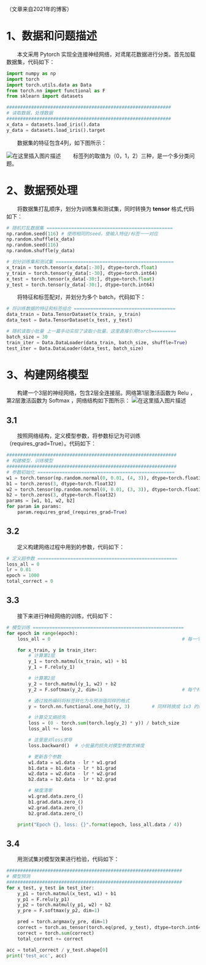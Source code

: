 （文章来自2021年的博客）
 # 1、数据和问题描述
&emsp;&emsp;本文采用 Pytorch 实现全连接神经网络，对鸢尾花数据进行分类。首先加载数据集，代码如下：
```python
import numpy as np
import torch
import torch.utils.data as Data
from torch.nn import functional as F
from sklearn import datasets

############################################################
# 读取数据，处理数据
############################################################
x_data = datasets.load_iris().data
y_data = datasets.load_iris().target
```

&emsp;&emsp;数据集的特征包含4列，如下图所示：

![在这里插入图片描述](https://i-blog.csdnimg.cn/blog_migrate/5943fdf15b7434d603d12e5da139c039.png#pic_center)
&emsp;&emsp;标签列的取值为（0，1，2）三种，是一个多分类问题。

# 2、数据预处理
&emsp;&emsp;将数据集打乱顺序，划分为训练集和测试集，同时转换为 **tensor** 格式,代码如下：
```python
# 随机打乱数据集 ==============================================
np.random.seed(116) # 使用相同的seed，使输入特征/标签一一对应
np.random.shuffle(x_data)
np.random.seed(116)
np.random.shuffle(y_data)

# 划分训练集和测试集 ===========================================
x_train = torch.tensor(x_data[:-30], dtype=torch.float)
y_train = torch.tensor(y_data[:-30], dtype=torch.int64)
x_test = torch.tensor(x_data[-30:], dtype=torch.float)
y_test = torch.tensor(y_data[-30:], dtype=torch.int64)
```

&emsp;&emsp;将特征和标签配对，并划分为多个 batch，代码如下：
```python
# 将训练数据的特征和标签组合 =====================================
data_train = Data.TensorDataset(x_train, y_train)
data_test = Data.TensorDataset(x_test, y_test)

# 随机读取小批量 上一篇手动实现了读取小批量，这里直接引用torch=========
batch_size = 30
train_iter = Data.DataLoader(data_train, batch_size, shuffle=True)
test_iter = Data.DataLoader(data_test, batch_size)
```

# 3、构建网络模型
&emsp;&emsp;构建一个3层的神经网络，包含2层全连接层。网络第1层激活函数为 Relu ，第2层激活函数为 Softmax ，网络结构如下图所示：
![在这里插入图片描述](https://i-blog.csdnimg.cn/blog_migrate/f2ef8c145a58ebadde88119add4c139d.jpeg#pic_center)

## 3.1
&emsp;&emsp;按照网络结构，定义模型参数，将参数标记为可训练（requires_grad=True）。代码如下：
```python
##############################################################
# 构建模型，训练模型
##############################################################
# 参数初始化 ==================================================
w1 = torch.tensor(np.random.normal(0, 0.01, (4, 3)), dtype=torch.float32)
b1 = torch.zeros(3, dtype=torch.float32)
w2 = torch.tensor(np.random.normal(0, 0.01, (3, 3)), dtype=torch.float32)
b2 = torch.zeros(3, dtype=torch.float32)
params = [w1, b1, w2, b2]
for param in params:
    param.requires_grad_(requires_grad=True)
```
## 3.2
&emsp;&emsp;定义构建网络过程中用到的参数，代码如下：
```python
# 定义超参数 ===================================================
loss_all = 0
lr = 0.01
epoch = 1000
total_correct = 0
```
## 3.3
&emsp;&emsp;接下来进行神经网络的训练，代码如下：
```python
# 模型训练 =======================================================
for epoch in range(epoch):
    loss_all = 0                                                # 每一个epoch总loss

    for x_train, y in train_iter:
        # 计算第1层
        y_1 = torch.matmul(x_train, w1) + b1
        y_1 = F.relu(y_1)

        # 计算第2层
        y_2 = torch.matmul(y_1, w2) + b2
        y_2 = F.softmax(y_2, dim=1)                             # 每个样本输出的是 1x3 的向量

        # 通过独热编码将标签转化为与预测值同样的格式
        y = torch.nn.functional.one_hot(y, 3)        # 同样转换成 1x3 的向量

        # 计算交叉熵损失
        loss = (0 - torch.sum(torch.log(y_2) * y)) / batch_size
        loss_all += loss

        # 这里是对loss求导
        loss.backward()  # 小批量的损失对模型参数求梯度

        # 更新各个参数
        w1.data = w1.data - lr * w1.grad
        b1.data = b1.data - lr * b1.grad
        w2.data = w2.data - lr * w2.grad
        b2.data = b2.data - lr * b2.grad

        # 梯度清零
        w1.grad.data.zero_()
        b1.grad.data.zero_()
        w2.grad.data.zero_()
        b2.grad.data.zero_()

    print("Epoch {}, loss: {}".format(epoch, loss_all.data / 4))
```

## 3.4
&emsp;&emsp;用测试集对模型效果进行检验，代码如下：
```python
################################################################
# 模型预测
################################################################
for x_test, y_test in test_iter:
    y_p1 = torch.matmul(x_test, w1) + b1
    y_p1 = F.relu(y_p1)
    y_p2 = torch.matmul(y_p1, w2) + b2
    y_pre = F.softmax(y_p2, dim=1)

    pred = torch.argmax(y_pre, dim=1)
    correct = torch.as_tensor(torch.eq(pred, y_test), dtype=torch.int64)
    correct = torch.sum(correct)
    total_correct += correct

acc = total_correct / y_test.shape[0]
print('test_acc', acc)
```

